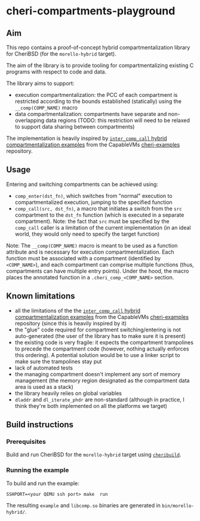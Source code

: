 # cheri-compartments-playground

## Aim

This repo contains a proof-of-concept hybrid compartmentalization library for CheriBSD (for the
`morello-hybrid` target).

The aim of the library is to provide tooling for compartmentalizing existing C programs with respect
to code and data.

The library aims to support:
* execution compartmentalization: the PCC of each compartment is restricted according to the bounds
  established (statically) using the `__comp(COMP_NAME)` macro
* data compartmentalization: compartments have separate and non-overlapping data regions (TODO: this
  restriction will need to be relaxed to support data sharing between compartments)

The implementation is heavily inspired by [`inter_comp_call` hybrid compartmentalization examples]
from the CapableVMs [cheri-examples] repository.

## Usage

Entering and switching compartments can be achieved using:
* `comp_enter(dst_fn)`, which switches from "normal" execution to compartmentalized execution,
  jumping to the specified function
* `comp_call(src, dst_fn)`, a macro that initiates a switch from the `src` compartment to the
  `dst_fn` function (which is executed in a separate compartment). Note: the fact that `src` must be
  specified by the `comp_call` caller is a limitation of the current implementation (in an ideal
  world, they would only need to specify the target function)

Note: The `__comp(COMP_NAME)` macro is meant to be used as a function attribute and is necessary for
execution compartmentalization. Each function must be associated with a compartment (identified by
`<COMP_NAME>`), and each compartment can comprise multiple functions (thus, compartments can have
multiple entry points). Under the hood, the macro places the annotated function in a
`.cheri_comp_<COMP_NAME>` section.

## Known limitations

* all the limitations of the the [`inter_comp_call` hybrid compartmentalization examples] from the
  CapableVMs [cheri-examples] repository (since this is heavily inspired by it)
* the "glue" code required for compartment switching/entering is not auto-generated (the user of the
  library has to make sure it is present)
* the existing code is very fragile: it expects the compartment trampolines to precede the
  compartment code (however, nothing actually enforces this ordering). A potential solution would be
  to use a linker script to make sure the trampolines stay put
* lack of automated tests
* the managing compartment doesn't implement any sort of memory management (the memory region
  designated as the compartment data area is used as a stack)
* the library heavily relies on global variables
* `dladdr` and `dl_iterate_phdr` are non-standard (although in practice, I think they're both
  implemented on all the platforms we target)

[`inter_comp_call` hybrid compartmentalization examples]: https://github.com/capablevms/cheri-examples/blob/d6ecb72aaa479f6126a69b9e70de1ec2fc49cdc0/hybrid/compartment_examples/inter_comp_call/malicious_compartments/shared/switch_compartment.S
[cheri-examples]: https://github.com/capablevms/cheri-examples/tree/d6ecb72aaa479f6126a69b9e70de1ec2fc49cdc0

## Build instructions

### Prerequisites

Build and run CheriBSD for the `morello-hybrid` target using [`cheribuild`].

### Running the example

To build and run the example:

```
SSHPORT=<your QEMU ssh port> make  run
```

The resulting `example` and `libcomp.so` binaries are generated in
`bin/morello-hybrid/`.

[`cheribuild`]: https://github.com/CTSRD-CHERI/cheribuild
